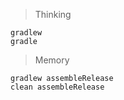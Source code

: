 > Thinking

```
gradlew
gradle
```

> Memory

```
gradlew assembleRelease
clean assembleRelease


```

